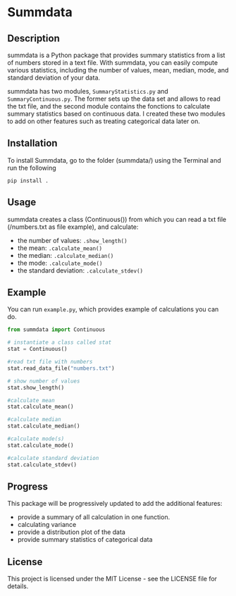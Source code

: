 # Summdata
## Description
summdata is a Python package that provides summary statistics from a list of numbers stored in a text file. With summdata, you can easily compute various statistics, including the number of values, mean, median, mode, and standard deviation of your data.

summdata has two modules, `SummaryStatistics.py` and `SummaryContinuous.py`. The former sets up the data set and allows to read the txt file, and the second module contains the fonctions to calculate summary statistics based on continuous data. I created these two modules to add on other features such as treating categorical data later on.

## Installation
To install Summdata, go to the folder (summdata/) using the Terminal and run the following


```
pip install .

```

## Usage
summdata creates a class (Continuous()) from which you can read a txt file (/numbers.txt as file example), and calculate:

- the number of values: `.show_length()`
- the mean: `.calculate_mean()`
- the median: `.calculate_median()`
- the mode: `.calculate_mode()`
- the standard deviation: `.calculate_stdev()`




## Example
You can run `example.py`, which provides example of calculations you can do.

```python
from summdata import Continuous

# instantiate a class called stat
stat = Continuous()

#read txt file with numbers 
stat.read_data_file("numbers.txt")

# show number of values 
stat.show_length()

#calculate mean
stat.calculate_mean()

#calculate median
stat.calculate_median()

#calculate mode(s)
stat.calculate_mode()

#calculate standard deviation
stat.calculate_stdev()

```

## Progress

This package will be progressively updated to add the additional features:
- provide a summary of all calculation in one function.
- calculating variance
- provide a distribution plot of the data
- provide summary statistics of categorical data



## License
This project is licensed under the MIT License - see the LICENSE file for details.
